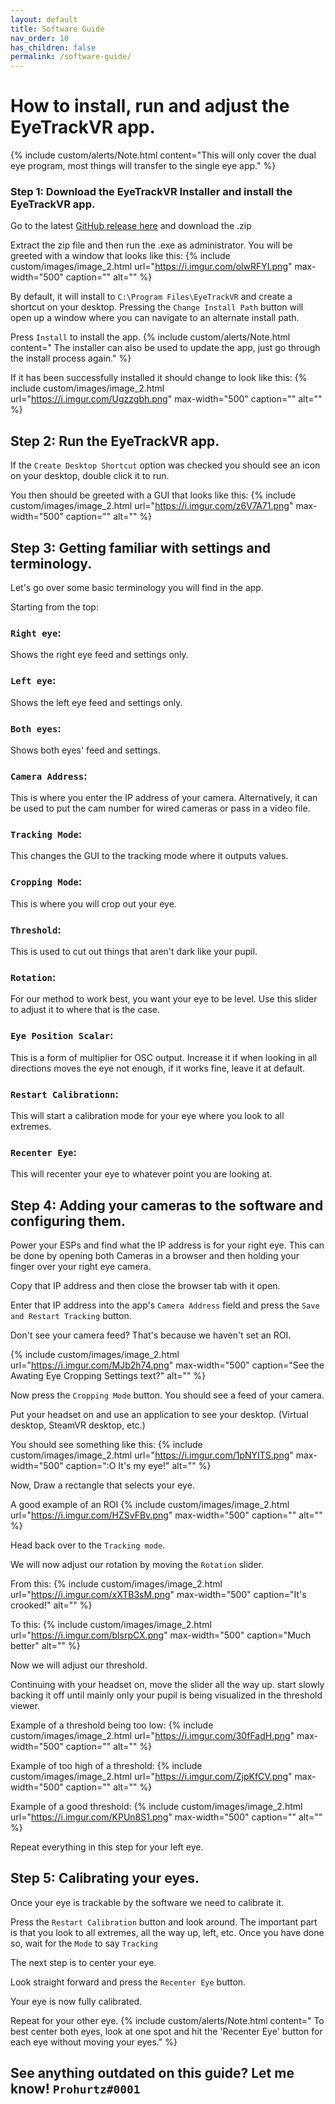 ```yaml
---
layout: default
title: Software Guide
nav_order: 10
has_children: false
permalink: /software-guide/
---
```


# How to install, run and adjust the EyeTrackVR app.
{% include custom/alerts/Note.html content="This will only cover the dual eye program, most things will transfer to the single eye app." %}

### Step 1: Download the EyeTrackVR Installer and install the EyeTrackVR app.

Go to the latest [GitHub release here](https://github.com/RedHawk989/EyeTrackVR-Installer/releases/tag/EyeTrackVR-Installer-0.2.1) and download the .zip

Extract the zip file and then run the .exe as administrator.
You will be greeted with a window that looks like this:
{% include custom/images/image_2.html url="https://i.imgur.com/olwRFYI.png" max-width="500" caption="" alt="" %}

By default, it will install to `C:\Program Files\EyeTrackVR` and create a shortcut on your desktop.
Pressing the `Change Install Path` button will open up a window where you can navigate to an alternate install path.

Press `Install` to install the app. 
{% include custom/alerts/Note.html content=" The installer can also be used to update the app, just go through the install process again." %}

If it has been successfully installed it should change to look like this:
{% include custom/images/image_2.html url="https://i.imgur.com/Ugzzgbh.png" max-width="500" caption="" alt="" %}

## Step 2: Run the EyeTrackVR app.

If the `Create Desktop Shortcut` option was checked you should see an icon on your desktop, double click it to run.

You then should be greeted with a GUI that looks like this:
{% include custom/images/image_2.html url="https://i.imgur.com/z6V7A71.png" max-width="500" caption="" alt="" %}

## Step 3: Getting familiar with settings and terminology.

Let's go over some basic terminology you will find in the app.

Starting from the top:

### `Right eye`: 
Shows the right eye feed and settings only.

###  `Left eye`: 
Shows the left eye feed and settings only.

### `Both eyes`: 
Shows both eyes' feed and settings.

### `Camera Address`:
This is where you enter the IP address of your camera.
Alternatively, it can be used to put the cam number for wired cameras or pass in a video file.

### `Tracking Mode`: 
This changes the GUI to the tracking mode where it outputs values.

### `Cropping Mode`: 
This is where you will crop out your eye. 

### `Threshold`: 
This is used to cut out things that aren't dark like your pupil.

### `Rotation`: 
For our method to work best, you want your eye to be level. 
Use this slider to adjust it to where that is the case.

### `Eye Position Scalar`: 
This is a form of multiplier for OSC output.
Increase it if when looking in all directions moves the eye not enough, if it works fine, leave it at default.

### `Restart Calibrationn`: 
This will start a calibration mode for your eye where you look to all extremes.

### `Recenter Eye`: 
This will recenter your eye to whatever point you are looking at.


## Step 4: Adding your cameras to the software and configuring them.
Power your ESPs and find what the IP address is for your right eye. This can be done by opening both Cameras in a browser and then holding your finger over your right eye camera. 

Copy that IP address and then close the browser tab with it open.

Enter that IP address into the app's `Camera Address` field and press the `Save and Restart Tracking` button.

Don't see your camera feed? That's because we haven't set an ROI.

{% include custom/images/image_2.html url="https://i.imgur.com/MJb2h74.png" max-width="500" caption="See the Awating Eye Cropping Settings text?" alt="" %}

Now press the `Cropping Mode` button.
You should see a feed of your camera.

Put your headset on and use an application to see your desktop. (Virtual desktop, SteamVR desktop, etc.)

You should see something like this:
{% include custom/images/image_2.html url="https://i.imgur.com/1pNYITS.png" max-width="500" caption=":O It's my eye!" alt="" %}

Now, Draw a rectangle that selects your eye.

A good example of an ROI
{% include custom/images/image_2.html url="https://i.imgur.com/HZSvFBv.png" max-width="500" caption="" alt="" %}

Head back over to the `Tracking mode`.

We will now adjust our rotation by moving the `Rotation` slider.

From this:
{% include custom/images/image_2.html url="https://i.imgur.com/xXTB3sM.png" max-width="500" caption="It's crooked!" alt="" %}

To this:
{% include custom/images/image_2.html url="https://i.imgur.com/blsrpCX.png" max-width="500" caption="Much better" alt="" %}

Now we will adjust our threshold.

Continuing with your headset on, move the slider all the way up.
start slowly backing it off until mainly only your pupil is being visualized in the threshold viewer.

Example of a threshold being too low:
{% include custom/images/image_2.html url="https://i.imgur.com/30fFadH.png" max-width="500" caption="" alt="" %}

Example of too high of a threshold:
{% include custom/images/image_2.html url="https://i.imgur.com/ZjpKfCV.png" max-width="500" caption="" alt="" %}

Example of a good threshold:
{% include custom/images/image_2.html url="https://i.imgur.com/KPUn8S1.png" max-width="500" caption="" alt="" %}

Repeat everything in this step for your left eye.

## Step 5: Calibrating your eyes.

Once your eye is trackable by the software we need to calibrate it.

Press the `Restart Calibration` button and look around.
The important part is that you look to all extremes, all the way up, left, etc.
Once you have done so, wait for the `Mode` to say `Tracking`

The next step is to center your eye.

Look straight forward and press the `Recenter Eye` button.

Your eye is now fully calibrated.

Repeat for your other eye.
{% include custom/alerts/Note.html content=" To best center both eyes, look at one spot and hit the 'Recenter Eye' button for each eye without moving your eyes." %}


## See anything outdated on this guide? Let me know! `Prohurtz#0001`
